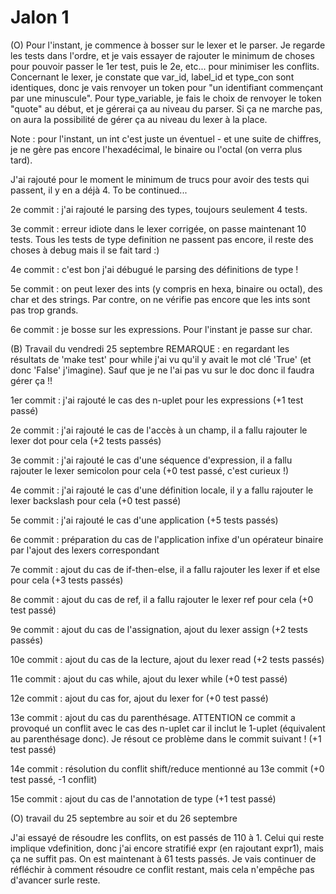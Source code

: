# Jalon 1

(O) Pour l'instant, je commence à bosser sur le lexer et le parser. Je regarde les tests dans l'ordre, et je vais essayer de rajouter le minimum de choses pour pouvoir passer le 1er test, puis le 2e, etc... pour minimiser les conflits.
Concernant le lexer, je constate que var\_id, label\_id et type\_con sont identiques, donc je vais renvoyer un token pour "un identifiant commençant par une minuscule".
Pour type\_variable, je fais le choix de renvoyer le token "quote" au début, et je gérerai ça au niveau du parser. Si ça ne marche pas, on aura la possibilité de gérer ça au niveau du lexer à la place.

Note : pour l'instant, un int c'est juste un éventuel - et une suite de chiffres, je ne gère pas encore l'hexadécimal, le binaire ou l'octal (on verra plus tard).

J'ai rajouté pour le moment le minimum de trucs pour avoir des tests qui passent, il y en a déjà 4. To be continued...

2e commit : j'ai rajouté le parsing des types, toujours seulement 4 tests.

3e commit : erreur idiote dans le lexer corrigée, on passe maintenant 10 tests.
Tous les tests de type definition ne passent pas encore, il reste des choses à debug mais il se fait tard :)

4e commit : c'est bon j'ai débugué le parsing des définitions de type !

5e commit : on peut lexer des ints (y compris en hexa, binaire ou octal), des char et des strings. Par contre, on ne vérifie pas encore que les ints sont pas trop grands.

6e commit : je bosse sur les expressions. Pour l'instant je passe sur char.

(B) Travail du vendredi 25 septembre
REMARQUE : en regardant les résultats de 'make test' pour while j'ai vu qu'il y avait le mot clé 'True' (et donc 'False' j'imagine). Sauf que je ne l'ai pas vu sur le doc donc il faudra gérer ça !!

1er commit : j'ai rajouté le cas des n-uplet pour les expressions (+1 test passé)

2e commit : j'ai rajouté le cas de l'accès à un champ, il a fallu rajouter le lexer dot pour cela (+2 tests passés)

3e commit : j'ai rajouté le cas d'une séquence d'expression, il a fallu rajouter le lexer semicolon pour cela (+0 test passé, c'est curieux !)

4e commit : j'ai rajouté le cas d'une définition locale, il y a fallu rajouter le lexer backslash pour cela (+0 test passé)

5e commit : j'ai rajouté le cas d'une application (+5 tests passés)

6e commit : préparation du cas de l'application infixe d'un opérateur binaire par l'ajout des lexers correspondant

7e commit : ajout du cas de if-then-else, il a fallu rajouter les lexer if et else pour cela (+3 tests passés)

8e commit : ajout du cas de ref, il a fallu rajouter le lexer ref pour cela (+0 test passé)

9e commit : ajout du cas de l'assignation, ajout du lexer assign (+2 tests passés)

10e commit : ajout du cas de la lecture, ajout du lexer read (+2 tests passés)

11e commit : ajout du cas while, ajout du lexer while (+0 test passé)

12e commit : ajout du cas for, ajout du lexer for (+0 test passé)

13e commit : ajout du cas du parenthésage. ATTENTION ce commit a provoqué un conflit avec le cas des n-uplet car il inclut le 1-uplet (équivalent au parenthésage donc). Je résout ce problème dans le commit suivant ! (+1 test passé)

14e commit : résolution du conflit shift/reduce mentionné au 13e commit (+0 test passé, -1 conflit)

15e commit : ajout du cas de l'annotation de type (+1 test passé)

(O) travail du 25 septembre au soir et du 26 septembre

J'ai essayé de résoudre les conflits, on est passés de 110 à 1. Celui qui reste implique vdefinition, donc j'ai encore stratifié expr (en rajoutant expr1), mais ça ne suffit pas. On est maintenant à 61 tests passés. Je vais continuer de réfléchir à comment résoudre ce conflit restant, mais cela n'empêche pas d'avancer surle reste.
